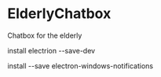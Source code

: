 # ElderlyChatbox
Chatbox for the elderly

install electrion --save-dev

install --save electron-windows-notifications